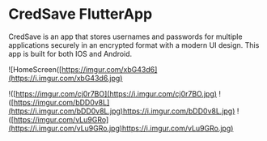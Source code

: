 # CredSave FlutterApp

CredSave is an app that stores usernames and passwords for multiple applications securely in an encrypted format with a modern UI design. This app is built for both IOS and Android. 

![HomeScreen([https://imgur.com/xbG43d6](https://i.imgur.com/xbG43d6.jpg)







!([https://imgur.com/cj0r7BO](https://i.imgur.com/cj0r7BO.jpg)
!([https://imgur.com/bDD0v8L](https://i.imgur.com/bDD0v8L.jpg)https://i.imgur.com/bDD0v8L.jpg)
!([https://imgur.com/vLu9GRo](https://i.imgur.com/vLu9GRo.jpg)https://i.imgur.com/vLu9GRo.jpg)
